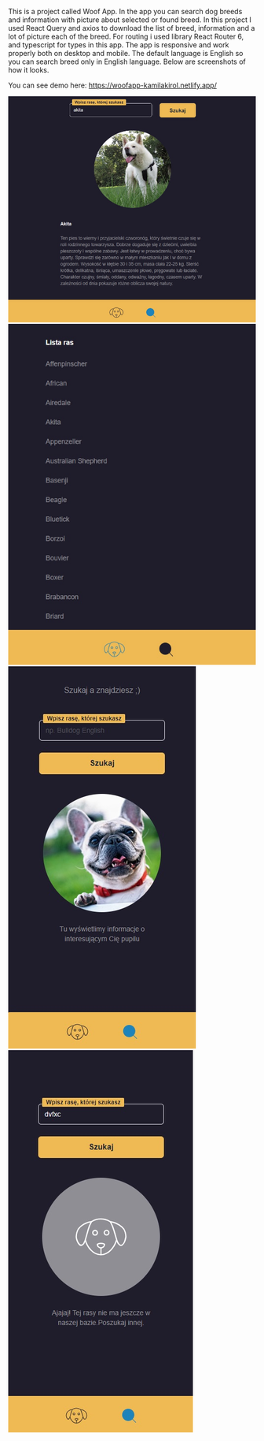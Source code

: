 This is a project called Woof App. In the app you can search dog breeds and information with picture about selected or found breed. In this project I used React Query and axios to download the list of breed, information and a lot of picture each of the breed. For routing i used library React Router 6, and typescript for types in this app. The app is responsive and work properly both on desktop and mobile. The default language is English so you can search breed only in English language. Below are screenshots of how it looks.

You can see demo here: https://woofapp-kamilakirol.netlify.app/

![screenshot woof app](/public/assets/woofApp_img.jpg)
![screenshot woof app](/public/assets/woofApp_img_2.jpg)
![screenshot woof app](/public/assets/woofApp_img_3.jpg)
![screenshot woof app](/public/assets/woofApp_img_4.jpg)
